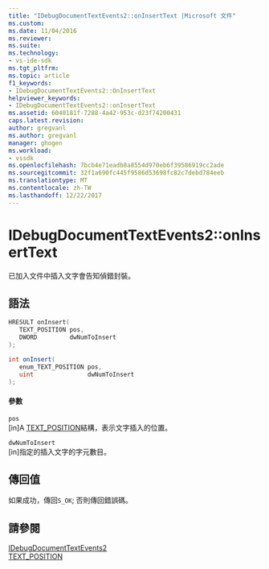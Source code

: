 ```yaml
---
title: "IDebugDocumentTextEvents2::onInsertText |Microsoft 文件"
ms.custom: 
ms.date: 11/04/2016
ms.reviewer: 
ms.suite: 
ms.technology:
- vs-ide-sdk
ms.tgt_pltfrm: 
ms.topic: article
f1_keywords:
- IDebugDocumentTextEvents2::OnInsertText
helpviewer_keywords:
- IDebugDocumentTextEvents2::onInsertText
ms.assetid: 6040181f-7288-4a42-953c-d23f74200431
caps.latest.revision: 
author: gregvanl
ms.author: gregvanl
manager: ghogen
ms.workload:
- vssdk
ms.openlocfilehash: 7bcb4e71eadb8a8554d970eb6f39586919cc2ade
ms.sourcegitcommit: 32f1a690fc445f9586d53698fc82c7debd784eeb
ms.translationtype: MT
ms.contentlocale: zh-TW
ms.lasthandoff: 12/22/2017
---
```

# <a name="idebugdocumenttextevents2oninserttext"></a>IDebugDocumentTextEvents2::onInsertText
已加入文件中插入文字會告知偵錯封裝。  
  
## <a name="syntax"></a>語法  
  
```cpp  
HRESULT onInsert(   
   TEXT_POSITION pos,  
   DWORD         dwNumToInsert  
);  
```  
  
```csharp  
int onInsert(   
   enum_TEXT_POSITION pos,  
   uint               dwNumToInsert  
);  
```  
  
#### <a name="parameters"></a>參數  
 `pos`  
 [in]A [TEXT_POSITION](../../../extensibility/debugger/reference/text-position.md)結構，表示文字插入的位置。  
  
 `dwNumToInsert`  
 [in]指定的插入文字的字元數目。  
  
## <a name="return-value"></a>傳回值  
 如果成功，傳回`S_OK`; 否則傳回錯誤碼。  
  
## <a name="see-also"></a>請參閱  
 [IDebugDocumentTextEvents2](../../../extensibility/debugger/reference/idebugdocumenttextevents2.md)   
 [TEXT_POSITION](../../../extensibility/debugger/reference/text-position.md)